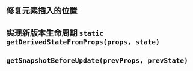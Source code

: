 ## 修复元素插入的位置

## 实现新版本生命周期 `static getDerivedStateFromProps(props, state)`

## `getSnapshotBeforeUpdate(prevProps, prevState)`